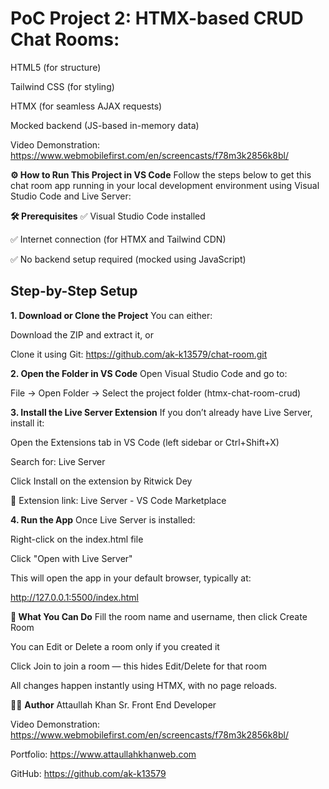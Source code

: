 # PoC Project 2: HTMX-based CRUD Chat Rooms:

HTML5 (for structure)

Tailwind CSS (for styling)

HTMX (for seamless AJAX requests)

Mocked backend (JS-based in-memory data)

Video Demonstration: https://www.webmobilefirst.com/en/screencasts/f78m3k2856k8bl/

**⚙️ How to Run This Project in VS Code**
Follow the steps below to get this chat room app running in your local development environment using Visual Studio Code and Live Server:

**🛠️ Prerequisites**
✅ Visual Studio Code installed

✅ Internet connection (for HTMX and Tailwind CDN)

✅ No backend setup required (mocked using JavaScript)

## Step-by-Step Setup
**1. Download or Clone the Project**
You can either:

Download the ZIP and extract it, or

Clone it using Git: https://github.com/ak-k13579/chat-room.git

**2. Open the Folder in VS Code**
Open Visual Studio Code and go to:

File → Open Folder → Select the project folder (htmx-chat-room-crud)

**3. Install the Live Server Extension**
If you don’t already have Live Server, install it:

Open the Extensions tab in VS Code (left sidebar or Ctrl+Shift+X)

Search for: Live Server

Click Install on the extension by Ritwick Dey

🔗 Extension link: Live Server - VS Code Marketplace

**4. Run the App**
Once Live Server is installed:

Right-click on the index.html file

Click "Open with Live Server"

This will open the app in your default browser, typically at:

http://127.0.0.1:5500/index.html


 **🧪 What You Can Do**
Fill the room name and username, then click Create Room

You can Edit or Delete a room only if you created it

Click Join to join a room — this hides Edit/Delete for that room

All changes happen instantly using HTMX, with no page reloads.



🧑‍💻 **Author**
Attaullah Khan Sr. Front End Developer

Video Demonstration: https://www.webmobilefirst.com/en/screencasts/f78m3k2856k8bl/

Portfolio: https://www.attaullahkhanweb.com

GitHub: https://github.com/ak-k13579


